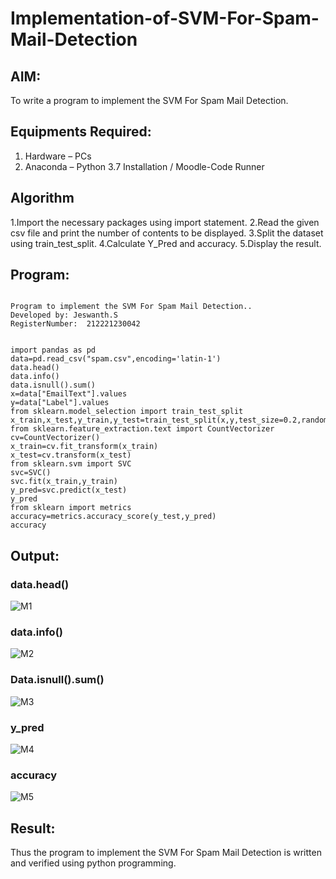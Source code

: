 # Implementation-of-SVM-For-Spam-Mail-Detection

## AIM:
To write a program to implement the SVM For Spam Mail Detection.

## Equipments Required:
1. Hardware – PCs
2. Anaconda – Python 3.7 Installation / Moodle-Code Runner

## Algorithm
1.Import the necessary packages using import statement.
2.Read the given csv file and print the number of contents to be displayed.
3.Split the dataset using train_test_split.
4.Calculate Y_Pred and accuracy.
5.Display the result.

## Program:
```

Program to implement the SVM For Spam Mail Detection..
Developed by: Jeswanth.S
RegisterNumber:  212221230042


import pandas as pd
data=pd.read_csv("spam.csv",encoding='latin-1')
data.head()
data.info()
data.isnull().sum()
x=data["EmailText"].values
y=data["Label"].values
from sklearn.model_selection import train_test_split 
x_train,x_test,y_train,y_test=train_test_split(x,y,test_size=0.2,random_state=0)
from sklearn.feature_extraction.text import CountVectorizer
cv=CountVectorizer()
x_train=cv.fit_transform(x_train)
x_test=cv.transform(x_test)
from sklearn.svm import SVC
svc=SVC()
svc.fit(x_train,y_train)
y_pred=svc.predict(x_test)
y_pred
from sklearn import metrics
accuracy=metrics.accuracy_score(y_test,y_pred)
accuracy

```

## Output:
### data.head()

![M1](https://user-images.githubusercontent.com/94154683/173188644-fb111910-cb13-4fcb-8c0a-a6ec86c855b3.png)

### data.info()

![M2](https://user-images.githubusercontent.com/94154683/173188648-a5ff22ad-b4b0-403b-a0cd-20d628e81f11.png)

### Data.isnull().sum()
![M3](https://user-images.githubusercontent.com/94154683/173188651-10d3d90e-1646-481f-8af8-4d2cd73cdedd.png)


### y_pred

![M4](https://user-images.githubusercontent.com/94154683/173188660-97da40d7-3ed8-4520-b95d-cd1df1f7079b.png)

### accuracy


![M5](https://user-images.githubusercontent.com/94154683/173188662-c92f36b2-48b5-439a-9d82-f0b82fad4e23.png)



## Result:
Thus the program to implement the SVM For Spam Mail Detection is written and verified using python programming.
